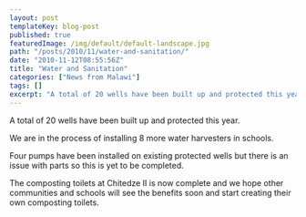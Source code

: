 ```yaml
---
layout: post
templateKey: blog-post
published: true
featuredImage: /img/default/default-landscape.jpg
path: "/posts/2010/11/water-and-sanitation/"
date: "2010-11-12T08:55:56Z"
title: "Water and Sanitation"
categories: ["News from Malawi"]
tags: []
excerpt: "A total of 20 wells have been built up and protected this year.We are in the process of installing ..."
---
```


A total of 20 wells have been built up and protected this year.

We are in the process of installing 8 more water harvesters in schools.

Four pumps have been installed on existing protected wells but there is an issue with parts so this is yet to be completed.

The composting toilets at Chitedze II is now complete and we hope other communities and schools will see the benefits soon and start creating their own composting toilets.
